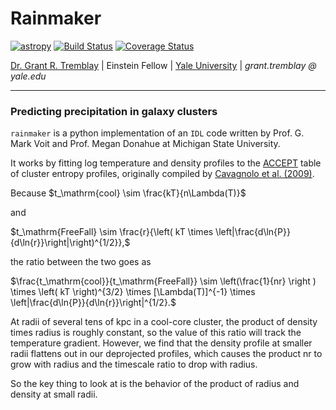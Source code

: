 # Rainmaker


[![astropy](http://img.shields.io/badge/powered%20by-AstroPy-orange.svg?style=flat)](http://www.astropy.org/)
[![Build Status](https://travis-ci.org/granttremblay/rainmaker.svg?branch=master)](https://travis-ci.org/granttremblay/rainmaker)
[![Coverage Status](https://coveralls.io/repos/github/granttremblay/rainmaker/badge.svg)](https://coveralls.io/github/granttremblay/rainmaker)

[Dr. Grant R. Tremblay](www.granttremblay.com) | Einstein Fellow | [Yale University](www.yale.edu) | *grant.tremblay @ yale.edu*
___
### Predicting precipitation in galaxy clusters
`rainmaker` is a python implementation of an `IDL` code written by Prof. G. Mark Voit and Prof. Megan Donahue at Michigan State University.

It works by fitting log temperature and density profiles to the [ACCEPT](http://www.pa.msu.edu/astro/MC2/accept/) table of cluster entropy profiles, originally compiled by [Cavagnolo et al. (2009)](https://ui.adsabs.harvard.edu/?#abs/2009ApJS..182...12C).

Because
$t_\mathrm{cool} \sim \frac{kT}{n\Lambda(T)}$

and

$t_\mathrm{FreeFall} \sim \frac{r}{\left( kT \times \left|\frac{d\ln{P}}{d\ln{r}}\right|\right)^{1/2}},$

the ratio between the two goes as

$\frac{t_\mathrm{cool}}{t_\mathrm{FreeFall}} \sim \left(\frac{1}{nr} \right ) \times \left( kT \right)^{3/2} \times [\Lambda(T)]^{-1} \times \left|\frac{d\ln{P}}{d\ln{r}}\right|^{1/2}.$

At radii of several tens of kpc in a cool-core cluster,
the product of density times radius is roughly constant,
so the value of this ratio will track the temperature gradient.
However, we find that the density profile at smaller radii flattens
out in our deprojected profiles, which causes the product nr to
grow with radius and the timescale ratio to drop with radius.

So the key thing to look at is the behavior of the product of
radius and density at small radii.
